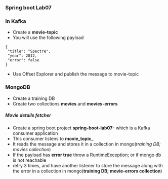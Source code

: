 ### Spring boot Lab07

### In Kafka

* Create a **movie-topic**
* You will use the following payload 
```
{
 "title": "Spectre",
 "year": 2012,
 "error": false
}
```

* Use Offset Explorer and publish the message to movie-topic


### MongoDB

* Create a training DB
* Create two collections **movies** and **movies-errors**

##### Movie details fetcher

* Create a spring boot project __spring-boot-lab07-__ which is a Kafka consumer application
* This consumer listens to __movie_topic___
* It reads the message and stores it in a collection in mongo(*training DB; movies collection*)
* If the payload has **error true** throw a RuntimeException; or if mongo db is not reachable
*  retry 3 times, and have another listener to store the message along with the error in a collection in mongo(**training DB; movie-errors collection**)




